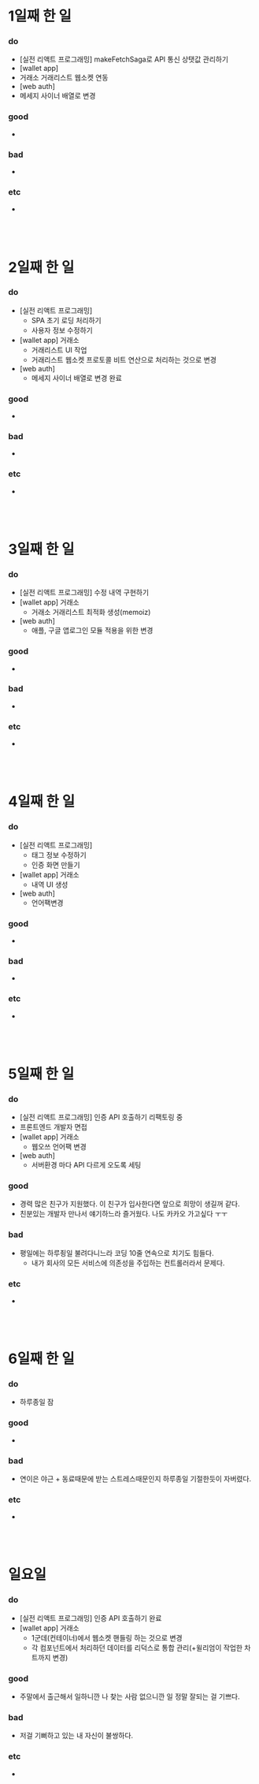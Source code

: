 # 1일째 한 일 
### do
- [실전 리액트 프로그래밍] makeFetchSaga로 API 통신 상탯값 관리하기
- [wallet app]
 - 거래소 거래리스트 웹소켓 연동
- [web auth]
 - 메세지 사이너 배열로 변경

### good
- 

### bad
- 

### etc
- 

<br /><br />

# 2일째 한 일 
### do
- [실전 리액트 프로그래밍] 
	- SPA 초기 로딩 처리하기
	- 사용자 정보 수정하기 
- [wallet app] 거래소
 	- 거래리스트 UI 작업
	- 거래리스트 웹소켓 프로토콜 비트 연산으로 처리하는 것으로 변경
- [web auth]
	- 메세지 사이너 배열로 변경 완료


### good
-

### bad
-

### etc
-

<br /><br />

# 3일째 한 일 
### do
- [실전 리액트 프로그래밍] 수정 내역 구현하기
- [wallet app] 거래소
	- 거래소 거래리스트 최적화 생성(memoiz)
- [web auth]
	- 애플, 구글 앱로그인 모듈 적용을 위한 변경

### good
-

### bad
-

### etc
-

<br /><br />

# 4일째 한 일 
### do
- [실전 리액트 프로그래밍] 
	- 태그 정보 수정하기
	- 인증 화면 만들기
- [wallet app] 거래소
	- 내역 UI 생성
- [web auth]
	- 언어팩변경

### good
-

### bad
-

### etc
- 

<br /><br />

# 5일째 한 일 
### do
- [실전 리액트 프로그래밍] 인증 API 호출하기 리팩토링 중
- 프론트엔드 개발자 면접
- [wallet app] 거래소
	- 웹오쓰 언어팩 변경
- [web auth]
	- 서버환경 마다 API 다르게 오도록 세팅

### good
- 경력 많은 친구가 지원했다. 이 친구가 입사한다면 앞으로 희망이 생길꺼 같다.
- 친분있는 개발자 만나서 얘기하느라 즐거웠다. 나도 카카오 가고싶다 ㅜㅜ

### bad
- 평일에는 하루죙일 불려다니느라 코딩 10줄 연속으로 치기도 힘들다.
	- 내가 회사의 모든 서비스에 의존성을 주입하는 컨트롤러라서 문제다.

### etc
- 

<br /><br />

# 6일째 한 일 
### do
- 하루종일 잠

### good
-
 
### bad
- 연이은 야근 + 동료때문에 받는 스트레스때문인지 하루종일 기절한듯이 자버렸다.

### etc
-

<br /><br />

# 일요일
### do
- [실전 리액트 프로그래밍] 인증 API 호출하기 완료
- [wallet app] 거래소
	- 1군데(컨테이너)에서 웹소켓 핸들링 하는 것으로 변경
	- 각 컴포넌트에서 처리하던 데이터를 리덕스로 통합 관리(+윌리엄이 작업한 차트까지 변경)

### good
- 주말에서 출근해서 일하니깐 나 찾는 사람 없으니깐 일 정말 잘되는 걸 기쁘다.

### bad
- 저걸 기뻐하고 있는 내 자신이 불쌍하다.

### etc
-

<br /><br />
